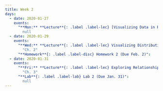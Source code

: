 ```yaml
---
title: Week 2
days:
  - date: 2020-01-27
    events:
      "**Mon:** **Lecture**{: .label .label-lec} [Visualizing Data in R and RStudio (ggplot2)](https://ph142-ucb.github.io/sp20/src/lec/l03-visualizing-data.pdf) (webcast) (code)":
        null
  - date: 2020-01-29
    events:
      "**Wed:** **Lecture**{: .label .label-lec} Visualizing Distributions For One Variable":
        "Ch. 2"
      "**Homework**{: .label .label-disc} Homework 2 (Due Feb. 2)":
  - date: 2020-01-31
    events:
      "**Fri:** **Lecture**{: .label .label-lec} Exploring Relationships Between Two Variables":
        "Ch. 3"
      "**Lab**{: .label .label-lab} Lab 2 (Due Jan. 31)":
        null
---
```

